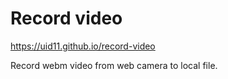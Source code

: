 # Record video

https://uid11.github.io/record-video

Record webm video from web camera to local file.
